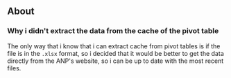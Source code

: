## About

### Why i didn't extract the data from the cache of the pivot table
The only way that i know that i can extract cache from pivot tables is if the file is in the `.xlsx` format, so i decided that it would be better to get the data directly from the ANP's website, so i can be up to date with the most recent files.

